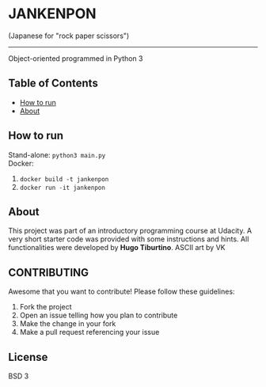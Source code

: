 # JANKENPON

(Japanese for "rock paper scissors")

---

Object-oriented programmed in Python 3

## Table of Contents
* [How to run](#how_to_run)
* [About](#about)

## How to run
Stand-alone: `python3 main.py`  
Docker:
1. `docker build -t jankenpon`
2. `docker run -it jankenpon`


## About
This project was part of an introductory programming course at Udacity. A very short starter code was provided with some instructions and hints. All functionalities were developed by **Hugo Tiburtino**. ASCII art by VK

## CONTRIBUTING
Awesome that you want to contribute! 
Please follow these guidelines:
1. Fork the project
2. Open an issue telling how you plan to contribute
3. Make the change in your fork 
4. Make a pull request referencing your issue

## License
BSD 3
